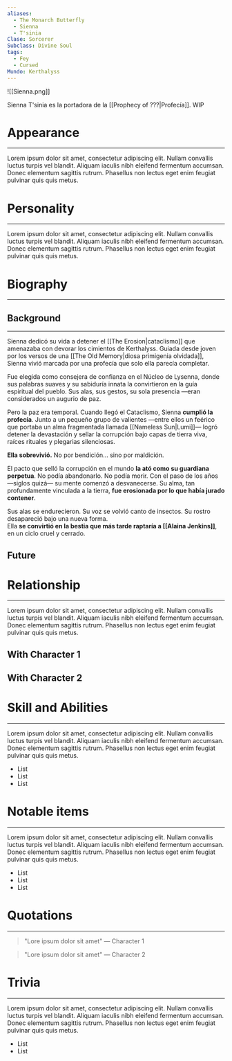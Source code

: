 ```yaml
---
aliases:
  - The Monarch Butterfly
  - Sienna
  - T'sinia
Clase: Sorcerer
Subclass: Divine Soul
tags:
  - Fey
  - Cursed
Mundo: Kerthalyss
---
```

![[Sienna.png]]

Sienna T'sinia es la portadora de la [[Prophecy of ???|Profecía]]. WIP

# Appearance
---

Lorem ipsum dolor sit amet, consectetur adipiscing elit. Nullam convallis luctus turpis vel blandit. Aliquam iaculis nibh eleifend fermentum accumsan. Donec elementum sagittis rutrum. Phasellus non lectus eget enim feugiat pulvinar quis quis metus.
# Personality
---

Lorem ipsum dolor sit amet, consectetur adipiscing elit. Nullam convallis luctus turpis vel blandit. Aliquam iaculis nibh eleifend fermentum accumsan. Donec elementum sagittis rutrum. Phasellus non lectus eget enim feugiat pulvinar quis quis metus.
# Biography
---
## Background
---
Sienna dedicó su vida a detener el [[The Erosion|cataclismo]] que amenazaba con devorar los cimientos de Kerthalyss. Guiada desde joven por los versos de una [[The Old Memory|diosa primigenia olvidada]], Sienna vivió marcada por una profecía que solo ella parecía completar.

Fue elegida como consejera de confianza en el Núcleo de Lysenna, donde sus palabras suaves y su sabiduría innata la convirtieron en la guía espiritual del pueblo. Sus alas, sus gestos, su sola presencia —eran considerados un augurio de paz.

Pero la paz era temporal. Cuando llegó el Cataclismo, Sienna **cumplió la profecía**. Junto a un pequeño grupo de valientes —entre ellos un feérico que portaba un alma fragmentada llamada [[Nameless Sun|Lumi]]— logró detener la devastación y sellar la corrupción bajo capas de tierra viva, raíces rituales y plegarias silenciosas.

**Ella sobrevivió.** No por bendición... sino por maldición.

El pacto que selló la corrupción en el mundo **la ató como su guardiana perpetua**. No podía abandonarlo. No podía morir. Con el paso de los años —siglos quizá— su mente comenzó a desvanecerse. Su alma, tan profundamente vinculada a la tierra, **fue erosionada por lo que había jurado contener**.

Sus alas se endurecieron. Su voz se volvió canto de insectos. Su rostro desapareció bajo una nueva forma.  
Ella **se convirtió en la bestia que más tarde raptaría a [[Alaina Jenkins]]**, en un ciclo cruel y cerrado.
## Future

# Relationship
---
Lorem ipsum dolor sit amet, consectetur adipiscing elit. Nullam convallis luctus turpis vel blandit. Aliquam iaculis nibh eleifend fermentum accumsan. Donec elementum sagittis rutrum. Phasellus non lectus eget enim feugiat pulvinar quis quis metus.

## With Character 1

## With Character 2

# Skill and Abilities
---
Lorem ipsum dolor sit amet, consectetur adipiscing elit. Nullam convallis luctus turpis vel blandit. Aliquam iaculis nibh eleifend fermentum accumsan. Donec elementum sagittis rutrum. Phasellus non lectus eget enim feugiat pulvinar quis quis metus.

- List
- List
- List
# Notable items
---
Lorem ipsum dolor sit amet, consectetur adipiscing elit. Nullam convallis luctus turpis vel blandit. Aliquam iaculis nibh eleifend fermentum accumsan. Donec elementum sagittis rutrum. Phasellus non lectus eget enim feugiat pulvinar quis quis metus.

- List
- List
- List
# Quotations
---
>"Lore ipsum dolor sit amet" — Character 1

>"Lore ipsum dolor sit amet" — Character 2

# Trivia
---
Lorem ipsum dolor sit amet, consectetur adipiscing elit. Nullam convallis luctus turpis vel blandit. Aliquam iaculis nibh eleifend fermentum accumsan. Donec elementum sagittis rutrum. Phasellus non lectus eget enim feugiat pulvinar quis quis metus.

- List
- List
